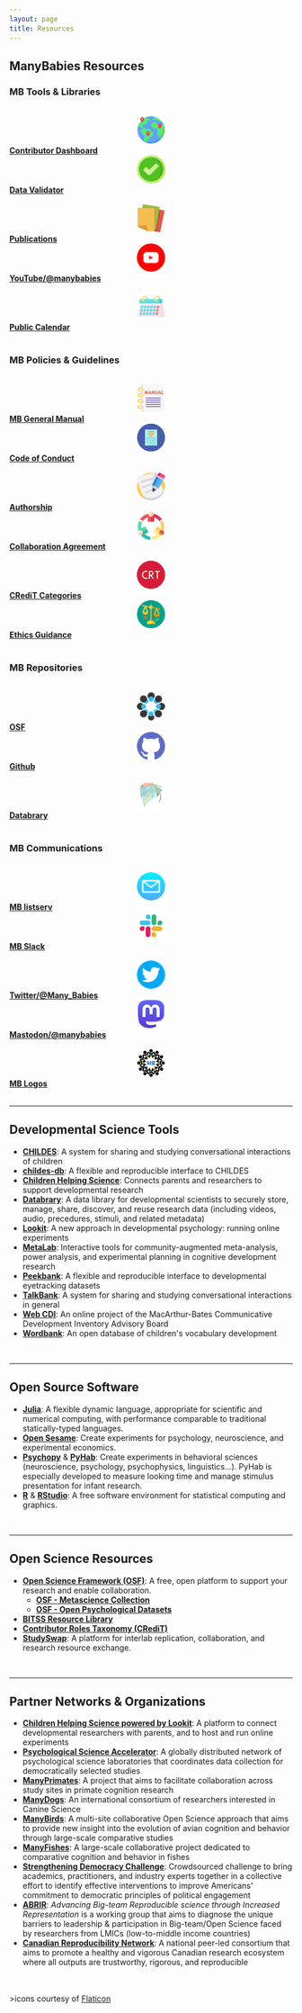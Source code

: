 ```yaml
---
layout: page
title: Resources
---
```



## ManyBabies Resources

<section>
  <div class="container">
    <div class="row" align="left">
      <div class="col-sm-12">
        <h3>MB Tools & Libraries</h3>
        <br>
      </div>
    </div>
    <div class="row" align="center">
      <div class="col-sm-1 col-xs-6" align="center">
        <img src="/assets/img/pin.png" alt="globe with pins" width="50"> 
      </div>
      <div class="col-sm-5 col-xs-6" align="left">
        <a href="{{site.baseurl}}/dashboard/"><b>Contributor Dashboard</b></a>
      </div>
      <div class="col-sm-1 col-xs-6" align="center">
        <img src="/assets/img/validate.png" alt="checkmark" width="50"> 
      </div>
      <div class="col-sm-5 col-xs-6" align="left">
        <a href="{{site.baseurl}}/validator/"><b>Data Validator</b></a>
      </div>
    </div>
    <br>
    <div class="row" align="center">
      <div class="col-sm-1 col-xs-6" align="center">
        <img src="/assets/img/publications.png" alt="stack of papers" width="50"> 
      </div>
      <div class="col-sm-5 col-xs-6" align="left">
        <a href="{{site.baseurl}}/publications/"><b>Publications</b></a>
      </div>
      <div class="col-sm-1 col-xs-6" align="center">
        <img src="/assets/img/youtube.png" alt="YouTube logo" width="50"> 
      </div>
      <div class="col-sm-5 col-xs-6" align="left">
        <a href="https://www.youtube.com/@manybabies" target="_blank"><b>YouTube/@manybabies</b></a>
      </div>
    </div>
    <br>
    <div class="row" align="center">
      <div class="col-sm-1" align="center">
        <img src="/assets/img/calendar.png" alt="calendar" width="50"> <br>
      </div>
      <div class="col-sm-5" align="left">
        <a href="{{site.baseurl}}/calendar/"><b>Public Calendar</b></a>
      </div>
      <div class="col-sm-1" align="center">
      </div>
      <div class="col-sm-5" align="left">
      </div>
    </div>
    <br>
    <div class="row" align="left">
      <div class="col-sm-12">
        <h3>MB Policies & Guidelines</h3>
        <br>
      </div>
    </div>
    <div class="row" align="center">
      <div class="col-sm-1 col-xs-6" align="center">
        <img src="/assets/img/manual.png" alt="manual" width="50"> <br>
      </div>
      <div class="col-sm-5 col-xs-6" align="left">
        <a href="https://docs.google.com/document/d/e/2PACX-1vQT9a2lYPUclD_Mbqz_sca4NZq6tCb1HzfMSt9EEQt54mAb55vrkE3J6_6uydYAH-afCdSCaSELycAI/pub" target="_blank"><b>MB General Manual</b></a>
      </div>
            <div class="col-sm-1 col-xs-6" align="center">
        <img src="/assets/img/code.png" alt="code of conduct" width="50"> 
      </div>
      <div class="col-sm-5 col-xs-6" align="left">
        <a href="{{site.baseurl}}/codeofconduct/"><b>Code of Conduct</b></a>
      </div>
    </div>
    <br>
    <div class="row" align="center">
      <div class="col-sm-1 col-xs-6" align="center">
        <img src="/assets/img/letter.png" alt="authorship" width="50"> 
      </div>
      <div class="col-sm-5 col-xs-6" align="left">
        <a href="{{site.baseurl}}/authorship/"><b>Authorship</b></a>
      </div>
      <div class="col-sm-1 col-xs-6" align="center">
        <img src="/assets/img/teamwork_freepik.png" alt="collaboration agreement" width="50">
      </div>
      <div class="col-sm-5 col-xs-6" align="left">
        <a href="https://drive.google.com/file/d/1iEF93crL8iEMAo0HVnEYHZDcwO7ZtxxJ/view?usp=share_link" target="_blank"><b>Collaboration Agreement</b></a>
      </div>
    </div>
    <br>
    <div class="row" align="center">
      <div class="col-sm-1 col-xs-6" align="center">
        <img src="/assets/img/credit-icon.png" alt="CRediT categories" width="50"> 
      </div>
      <div class="col-sm-5 col-xs-6" align="left">
        <a href="https://drive.google.com/file/d/1aoFctk4pDujOg8UV7LLuWA3o42uO718Z/view?usp=share_link" target="_blank"><b>CRediT Categories</b></a>
      </div>
      <div class="col-sm-1 col-xs-6" align="center">
        <img src="/assets/img/ethics_freepik.png" alt="ethics icon (a scale weighted toward green checkmark and away from red x)" width="50">
      </div>
      <div class="col-sm-5 col-xs-6" align="left">
        <a href="https://drive.google.com/file/d/1QSaPAgf5Y0jmli6BC0fGMS_PMniAvyd-/view?usp=share_link" target="_blank"><b>Ethics Guidance</b></a>
      </div>
    </div>
    <br>
    <div class="row" align="left">
      <div class="col-sm-12">
        <h3>MB Repositories</h3>
        <br>
      </div>
    </div>
    <div class="row" align="center">
      <div class="col-sm-1 col-xs-6" align="center">
        <img src="/assets/img/OSF.png" alt="OSF logo" width="50"> <br>
      </div>
      <div class="col-sm-5 col-xs-6" align="left">
        <a href="https://osf.io/rpw6d/" target="_blank"><b>OSF</b></a>
      </div>
      <div class="col-sm-1 col-xs-6" align="center">
        <img src="/assets/img/github.png" alt="github logo" width="50"> <br>
      </div>
      <div class="col-sm-5 col-xs-6" align="left">
        <a href="https://github.com/manybabies" target="_blank"><b>Github</b></a>
      </div>
    </div>
    <br>
    <div class="row" align="center">
      <div class="col-sm-1 col-xs-6" align="center">
        <img src="/assets/img/databrary.png" alt="databrary logo" width="50"> <br>
      </div>
      <div class="col-sm-5 col-xs-6" align="left">
        <a href="https://nyu.databrary.org/search?q=manybabies&offset=0&volume" target="_blank"><b>Databrary</b></a>
      </div>
      <div class="col-sm-1 col-xs-6" align="center">
      </div>
      <div class="col-sm-5 col-xs-6" align="left">
      </div>
    </div>
    <br>
    <div class="row" align="left">
      <div class="col-sm-12">
        <h3>MB Communications</h3>
        <br>
      </div>
    </div>
    <div class="row" align="center">
      <div class="col-sm-1 col-xs-6" align="center">
        <img src="/assets/img/email.png" alt="email icon" width="50"> 
      </div>
      <div class="col-sm-5 col-xs-6" align="left">
        <a href="https://mailman.stanford.edu/mailman/listinfo/manybabies" target="_blank"><b>MB listserv</b></a>
      </div>
      <div class="col-sm-1 col-xs-6" align="center">
        <img src="/assets/img/slack.jpeg" alt="Slack logo" width="50"> 
      </div>
      <div class="col-sm-5 col-xs-6" align="left">
        <a href="https://join.slack.com/t/manybabies/shared_invite/zt-1frvx4ulh-b7ge7X6DY8Yl4HgBW1xBXQ" target="_blank"><b>MB Slack</b></a>
      </div>
    </div>
    <br>
    <div class="row" align="center">
      <div class="col-sm-1 col-xs-6" align="center">
        <img src="/assets/img/twitter.png" alt="Twitter logo" width="50"> 
      </div>
      <div class="col-sm-5 col-xs-6" align="left">
        <a href="https://twitter.com/Many_Babies" target="_blank"><b>Twitter/@Many_Babies</b></a>
      </div>
      <div class="col-sm-1 col-xs-6" align="center">
        <img src="/assets/img/mastodon.png" alt="Mastodon logo" width="50"> 
      </div>
      <div class="col-sm-5 col-xs-6" align="left">
        <a href="https://nerdculture.de/@manybabies" target="_blank"><b>Mastodon/@manybabies</b></a>
      </div>
    </div>
    <br>
    <div class="row" align="center">
      <div class="col-sm-1 col-xs-6" align="center">
        <img src="/assets/img/avatar-icon-2022.png" alt="ManyBabies logo" width="50"> 
      </div>
      <div class="col-sm-5 col-xs-6" align="left">
        <a href="https://drive.google.com/drive/folders/1RpcEVJw46S9sQ5QLl5vqExkAhvPg8rbp?usp=sharing" target="_blank"><b>MB Logos</b></a>
      </div>
      <div class="col-sm-1 col-xs-6" align="center">
      </div>
      <div class="col-sm-5 col-xs-6" align="left">
      </div>
    </div>
  </div>
</section>

<br>

***

## Developmental Science Tools
* [**CHILDES**](https://childes.talkbank.org/): A system for sharing and studying conversational interactions of children
* [**childes-db**](https://langcog.github.io/childes-db-website/): A flexible and reproducible interface to CHILDES
* [**Children Helping Science**](https://childrenhelpingscience.com/): Connects parents and researchers to support developmental research
* [**Databrary**](https://nyu.databrary.org/): A data library for developmental scientists to securely store, manage, share, discover, and reuse research data (including videos, audio, precedures, stimuli, and related metadata)
* [**Lookit**](https://lookit.mit.edu/): A new approach in developmental psychology: running online experiments
* [**MetaLab**](http://metalab.stanford.edu): Interactive tools for community-augmented meta-analysis, power analysis, and experimental planning in cognitive development research
* [**Peekbank**](https://peekbank.stanford.edu/): A flexible and reproducible interface to developmental eyetracking datasets
* [**TalkBank**](https://talkbank.org/): A system for sharing and studying conversational interactions in general
* [**Web CDI**](https://webcdi.stanford.edu/): An online project of the MacArthur-Bates Communicative Development Inventory Advisory Board
* [**Wordbank**](http://wordbank.stanford.edu/): An open database of children's vocabulary development

<br>

***

## Open Source Software
* [**Julia**](http://julialang.org/): A flexible dynamic language, appropriate for scientific and numerical computing, with performance comparable to traditional statically-typed languages.
* [**Open Sesame**](https://osdoc.cogsci.nl/): Create experiments for psychology, neuroscience, and experimental economics.
* [**Psychopy**](https://www.psychopy.org/) & [**PyHab**](https://github.com/jfkominsky/PyHab/): Create experiments in behavioral sciences (neuroscience, psychology, psychophysics, linguistics...). PyHab is especially developed to measure looking time and manage stimulus presentation for infant research.
* [**R**](https://www.r-project.org/) & [**RStudio**](https://rstudio.com/): A free software environment for statistical computing and graphics.

<br>

***

## Open Science Resources
* [**Open Science Framework (OSF)**](https://osf.io/): A free, open platform to support your research and enable collaboration.
  * [**OSF - Metascience Collection**](https://osf.io/collections/metascience/discover)
  * [**OSF - Open Psychological Datasets**](https://osf.io/th8ew/)
* [**BITSS Resource Library**](https://www.bitss.org/resource-library/)
* [**Contributor Roles Taxonomy (CRediT)**](https://credit.niso.org/)
* [**StudySwap**](https://osf.io/meetings/StudySwap/): A platform for interlab replication, collaboration, and research resource exchange.

<br>

***

## Partner Networks & Organizations
* [**Children Helping Science powered by Lookit**](https://lookit.mit.edu/): A platform to connect developmental researchers with parents, and to host and run online experiments
* [**Psychological Science Accelerator**](https://psysciacc.org/): A globally distributed network of psychological science laboratories that coordinates data collection for democratically selected studies
* [**ManyPrimates**](https://manyprimates.github.io/): A project that aims to facilitate collaboration across study sites in primate cognition research
* [**ManyDogs**](https://manydogsproject.github.io/): An international consortium of researchers interested in Canine Science
* [**ManyBirds**](http://themanybirds.com/): A multi-site collaborative Open Science approach that aims to provide new insight into the evolution of avian cognition and behavior through large-scale comparative studies
* [**ManyFishes**](https://twitter.com/TheManyFishes): A large-scale collaborative project dedicated to comparative cognition and behavior in fishes
* [**Strengthening Democracy Challenge**](https://www.strengtheningdemocracychallenge.org/): Crowdsourced challenge to bring academics, practitioners, and industry experts together in a collective effort to identify effective interventions to improve Americans' commitment to democratic principles of political engagement
* [**ABRIR**](https://abrirpsy.org/): *Advancing Big-team Reproducible science through Increased Representation* is a working group that aims to diagnose the unique barriers to leadership & participation in Big-team/Open Science faced by researchers from LMICs (low-to-middle income countries)
* [**Canadian Reproducibility Network**](https://carn-recar.ca/): A national peer-led consortium that aims to promote a healthy and vigorous Canadian research ecosystem where all outputs are trustworthy, rigorous, and reproducible



<br>
<br>
>icons courtesy of <a href="https://www.flaticon.com" title="Flaticon icons">Flaticon</a>